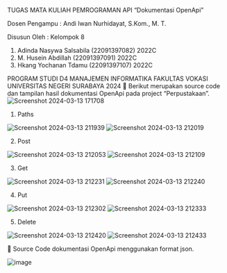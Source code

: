 TUGAS MATA KULIAH PEMROGRAMAN API
“Dokumentasi OpenApi”


Dosen Pengampu :
Andi Iwan Nurhidayat, S.Kom., M. T.

Disusun Oleh :
Kelompok 8

1. Adinda Nasywa Salsabila	(22091397082)	2022C
2. M. Husein Abdillah	(22091397091)	2022C
3. Hkang Yochanan Tdamu	(22091397107)	2022C



PROGRAM STUDI D4 MANAJEMEN INFORMATIKA
FAKULTAS VOKASI
UNIVERSITAS NEGERI SURABAYA
2024
	Berikut merupakan source code dan tampilan hasil dokumentasi OpenApi pada project “Perpustakaan”.
![Screenshot 2024-03-13 171708](https://github.com/abdillahusein/M.-Husein-Abdillah-091-MI2022C-PEM_API/assets/124503163/5c87dfc0-ac5d-4b83-a97d-768c47d05c54)
1.	Paths 

![Screenshot 2024-03-13 211939](https://github.com/abdillahusein/M.-Husein-Abdillah-091-MI2022C-PEM_API/assets/124503163/1b7efc5d-aac9-466d-9128-8301221f99c7)
![Screenshot 2024-03-13 212019](https://github.com/abdillahusein/M.-Husein-Abdillah-091-MI2022C-PEM_API/assets/124503163/0574a82c-deea-489b-8532-612596f7cbac)
 

 


2.	Post 

 
![Screenshot 2024-03-13 212053](https://github.com/abdillahusein/M.-Husein-Abdillah-091-MI2022C-PEM_API/assets/124503163/917173f4-83b1-4a0c-aa3f-308dcaf586fb)
![Screenshot 2024-03-13 212109](https://github.com/abdillahusein/M.-Husein-Abdillah-091-MI2022C-PEM_API/assets/124503163/d012de49-03e3-4aa0-9d18-b0b85439ad02)


 


3.	Get

 
![Screenshot 2024-03-13 212231](https://github.com/abdillahusein/M.-Husein-Abdillah-091-MI2022C-PEM_API/assets/124503163/22332822-9c0b-457c-b9d0-62ef6b37e13a)
![Screenshot 2024-03-13 212240](https://github.com/abdillahusein/M.-Husein-Abdillah-091-MI2022C-PEM_API/assets/124503163/e0a886fe-a464-4f03-a768-1c1a13021d1f)

 


4.	Put 

 ![Screenshot 2024-03-13 212302](https://github.com/abdillahusein/M.-Husein-Abdillah-091-MI2022C-PEM_API/assets/124503163/7bc72189-0119-4908-b78f-afc88c13ba57)
![Screenshot 2024-03-13 212333](https://github.com/abdillahusein/M.-Husein-Abdillah-091-MI2022C-PEM_API/assets/124503163/0cb2175a-f54c-43a2-9a9d-2cf32ef28dfa)


 


5.	Delete 

 ![Screenshot 2024-03-13 212420](https://github.com/abdillahusein/M.-Husein-Abdillah-091-MI2022C-PEM_API/assets/124503163/ef1c596d-4620-480e-8dcf-d20675b3ec10)
![Screenshot 2024-03-13 212433](https://github.com/abdillahusein/M.-Husein-Abdillah-091-MI2022C-PEM_API/assets/124503163/945dbfd4-75c5-43b2-a478-c3fd6fb4af6f)

 

	Source Code dokumentasi OpenApi menggunakan format json.

 ![image](https://github.com/abdillahusein/M.-Husein-Abdillah-091-MI2022C-PEM_API/assets/124503163/78110230-1b53-4297-98d9-15e73e8dcba7)


 

 

 

 
 
